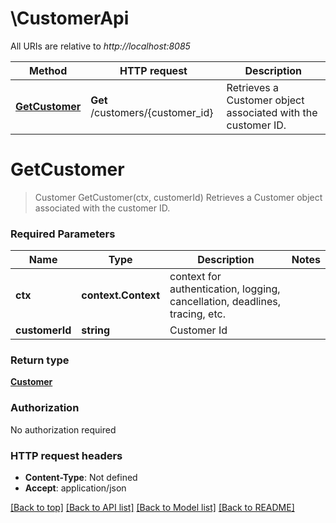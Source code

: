 # \CustomerApi

All URIs are relative to *http://localhost:8085*

Method | HTTP request | Description
------------- | ------------- | -------------
[**GetCustomer**](CustomerApi.md#GetCustomer) | **Get** /customers/{customer_id} | Retrieves a Customer object associated with the customer ID.


# **GetCustomer**
> Customer GetCustomer(ctx, customerId)
Retrieves a Customer object associated with the customer ID.

### Required Parameters

Name | Type | Description  | Notes
------------- | ------------- | ------------- | -------------
 **ctx** | **context.Context** | context for authentication, logging, cancellation, deadlines, tracing, etc.
  **customerId** | **string**| Customer Id | 

### Return type

[**Customer**](Customer.md)

### Authorization

No authorization required

### HTTP request headers

 - **Content-Type**: Not defined
 - **Accept**: application/json

[[Back to top]](#) [[Back to API list]](../README.md#documentation-for-api-endpoints) [[Back to Model list]](../README.md#documentation-for-models) [[Back to README]](../README.md)

